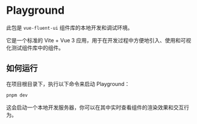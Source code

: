 # Playground

此包是 `vue-fluent-ui` 组件库的本地开发和调试环境。

它是一个标准的 Vite + Vue 3 应用，用于在开发过程中方便地引入、使用和可视化测试组件库中的组件。

## 如何运行

在项目根目录下，执行以下命令来启动 Playground：

```bash
pnpm dev
```

这会启动一个本地开发服务器，你可以在其中实时查看组件的渲染效果和交互行为。